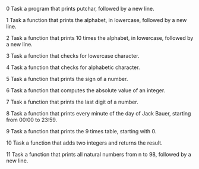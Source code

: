 0 Task
a program that prints putchar, followed by a new line.

1 Task
a function that prints the alphabet, in lowercase, followed by a new line.

2 Task
a function that prints 10 times the alphabet, in lowercase, followed by a new line.

3 Task
a function that checks for lowercase character.

4 Task
a function that checks for alphabetic character.

5 Task
a function that prints the sign of a number.

6 Task
a function that computes the absolute value of an integer.

7 Task
a function that prints the last digit of a number.

8 Task
a function that prints every minute of the day of Jack Bauer, starting from 00:00 to 23:59.

9 Task
a function that prints the 9 times table, starting with 0.

10 Task
a function that adds two integers and returns the result.

11 Task
a function that prints all natural numbers from n to 98, followed by a new line.

